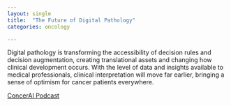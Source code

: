 ```yaml
---
layout: single
title:  "The Future of Digital Pathology"
categories: oncology

---
```

Digital pathology is transforming the accessibility of decision rules and decision augmentation, creating translational assets and changing how clinical development occurs. With the level of data and insights available to medical professionals, clinical interpretation will move far earlier, bringing a sense of optimism for cancer patients everywhere.
 
[ConcerAI Podcast](https://concertai.buzzsprout.com/2099973/12283043-the-future-of-digital-pathology-with-pathai-feat-dr-andy-beck)